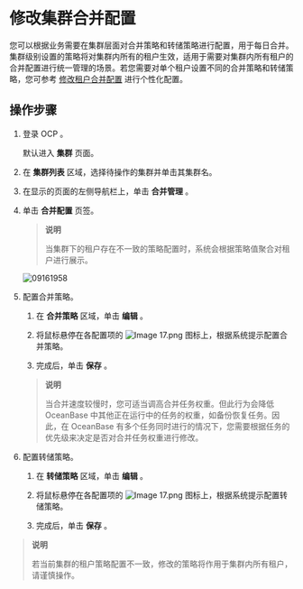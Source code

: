 # 修改集群合并配置

您可以根据业务需要在集群层面对合并策略和转储策略进行配置，用于每日合并。
集群级别设置的策略将对集群内所有的租户生效，适用于需要对集群内所有租户的合并配置进行统一管理的场景。若您需要对单个租户设置不同的合并策略和转储策略，您可参考 [修改租户合并配置](../../5.tenant-functions/11.merge-management/1.manage-merge-configuration.md) 进行个性化配置。

## 操作步骤

1. 登录 OCP 。

   默认进入 **集群** 页面。

2. 在 **集群列表** 区域，选择待操作的集群并单击其集群名。

3. 在显示的页面的左侧导航栏上，单击 **合并管理** 。

4. 单击 **合并配置** 页签。

   > **说明**
   >
   > 当集群下的租户存在不一致的策略配置时，系统会根据策略值聚合对租户进行展示。

   ![09161958](https://obbusiness-private.oss-cn-shanghai.aliyuncs.com/doc/img/ocp/%E5%90%88%E5%B9%B6%E9%85%8D%E7%BD%AE1.png)

5. 配置合并策略。

   1. 在 **合并策略** 区域，单击 **编辑** 。

   2. 将鼠标悬停在各配置项的 ![Image 17.png](https://help-static-aliyun-doc.aliyuncs.com/assets/img/zh-CN/8048190061/p168332.png "Image 17.png") 图标上，根据系统提示配置合并策略。

   3. 完成后，单击 **保存** 。

   > **说明**
   >
   > 当合并速度较慢时，您可适当调高合并任务权重。但此行为会降低 OceanBase 中其他正在运行中的任务的权重，如备份恢复任务。因此，在 OceanBase 有多个任务同时进行的情况下，您需要根据任务的优先级来决定是否对合并任务权重进行修改。

6. 配置转储策略。

   1. 在 **转储策略** 区域，单击 **编辑** 。

   2. 将鼠标悬停在各配置项的 ![Image 17.png](https://help-static-aliyun-doc.aliyuncs.com/assets/img/zh-CN/8048190061/p168332.png "Image 17.png") 图标上，根据系统提示配置转储策略。

   3. 完成后，单击 **保存** 。

> **说明**
>
> 若当前集群的租户策略配置不一致，修改的策略将作用于集群内所有租户，请谨慎操作。
